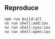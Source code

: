 ## Reproduce

```
npm run build:all
nx run shell:add:ios
nx run shell:sync:ios
nx run shell:open:ios
```
